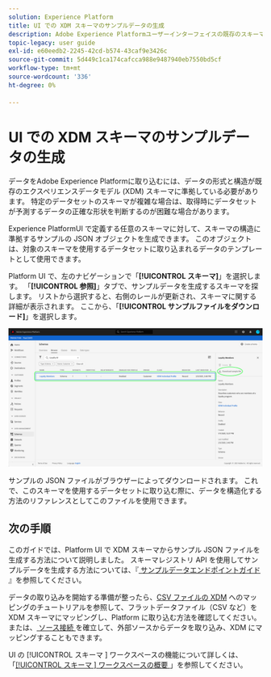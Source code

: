 ```yaml
---
solution: Experience Platform
title: UI での XDM スキーマのサンプルデータの生成
description: Adobe Experience Platformユーザーインターフェイスの既存のスキーマに基づいて、サンプルの JSON データを生成する方法を説明します。
topic-legacy: user guide
exl-id: e60eedb2-2245-42cd-b574-43caf9e3426c
source-git-commit: 5d449c1ca174cafcca988e9487940eb7550bd5cf
workflow-type: tm+mt
source-wordcount: '336'
ht-degree: 0%

---
```


# UI での XDM スキーマのサンプルデータの生成

データをAdobe Experience Platformに取り込むには、データの形式と構造が既存のエクスペリエンスデータモデル (XDM) スキーマに準拠している必要があります。 特定のデータセットのスキーマが複雑な場合は、取得時にデータセットが予測するデータの正確な形状を判断するのが困難な場合があります。

Experience PlatformUI で定義する任意のスキーマに対して、スキーマの構造に準拠するサンプルの JSON オブジェクトを生成できます。 このオブジェクトは、対象のスキーマを使用するデータセットに取り込まれるデータのテンプレートとして使用できます。

Platform UI で、左のナビゲーションで「**[!UICONTROL スキーマ]**」を選択します。 「**[!UICONTROL 参照]**」タブで、サンプルデータを生成するスキーマを探します。 リストから選択すると、右側のレールが更新され、スキーマに関する詳細が表示されます。 ここから、「**[!UICONTROL サンプルファイルをダウンロード]**」を選択します。

![](../images/ui/sample/sample-data.png)

サンプルの JSON ファイルがブラウザーによってダウンロードされます。 これで、このスキーマを使用するデータセットに取り込む際に、データを構造化する方法のリファレンスとしてこのファイルを使用できます。

## 次の手順

このガイドでは、Platform UI で XDM スキーマからサンプル JSON ファイルを生成する方法について説明しました。 スキーマレジストリ API を使用してサンプルデータを生成する方法については、『[ サンプルデータエンドポイントガイド ](../api/sample-data.md)』を参照してください。

データの取り込みを開始する準備が整ったら、[CSV ファイルの XDM](../../ingestion/tutorials/map-a-csv-file.md) へのマッピングのチュートリアルを参照して、フラットデータファイル（CSV など）を XDM スキーマにマッピングし、Platform に取り込む方法を確認してください。 または、[ ソース接続 ](../../sources/home.md) を確立して、外部ソースからデータを取り込み、XDM にマッピングすることもできます。

UI の [!UICONTROL  スキーマ ] ワークスペースの機能について詳しくは、「[[!UICONTROL  スキーマ ] ワークスペースの概要 ](./overview.md)」を参照してください。
